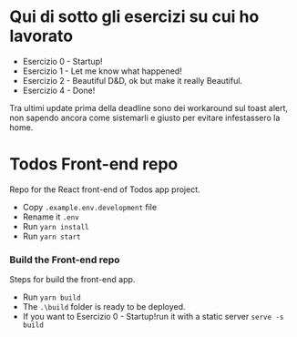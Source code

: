 # Qui di sotto gli esercizi su cui ho lavorato

-   Esercizio 0 - Startup!
-   Esercizio 1 - Let me know what happened!
-   Esercizio 2 - Beautiful D&D, ok but make it really
    Beautiful.
-   Esercizio 4 - Done!

Tra ultimi update prima della deadline sono dei workaround sul toast alert, non sapendo ancora come sistemarli e giusto per evitare infestassero la home.

# Todos Front-end repo

Repo for the React front-end of Todos app project.

-   Copy `.example.env.development` file
-   Rename it `.env`
-   Run `yarn install`
-   Run `yarn start`

### Build the Front-end repo

Steps for build the front-end app.

-   Run `yarn build`
-   The `.\build` folder is ready to be deployed.
-   If you want to Esercizio 0 - Startup!run it with a static server `serve -s build`
